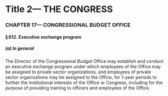 
# Title 2— THE CONGRESS
### CHAPTER 17— CONGRESSIONAL BUDGET OFFICE
#### § 612. Executive exchange program
##### (a) In general

The Director of the Congressional Budget Office may establish and conduct an executive exchange program under which employees of the Office may be assigned to private sector organizations, and employees of private sector organizations may be assigned to the Office, for 1-year periods to further the institutional interests of the Office or Congress, including for the purpose of providing training to officers and employees of the Office.
